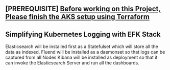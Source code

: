 ## [PREREQUISITE] [Before working on this Project, Please finish the AKS setup using Terraform](https://github.com/tanvir0102/devops-engineering-learn-build-share/tree/main/aks-iac-azure-using-terraform)
## Simplifying Kubernetes Logging with EFK Stack
Elasticsearch will be installed first as a Statefulset which will store all the data as indexed.
Fluend will be installed as a daemonset so that logs can be captured from all Nodes 
Kibana will be installed as deployment so that it can invoke the Elasticsearch Server and run all the dashboards.
